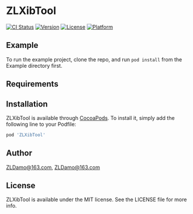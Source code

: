 # ZLXibTool

[![CI Status](https://img.shields.io/travis/ZLDamo@163.com/ZLXibTool.svg?style=flat)](https://travis-ci.org/ZLDamo@163.com/ZLXibTool)
[![Version](https://img.shields.io/cocoapods/v/ZLXibTool.svg?style=flat)](https://cocoapods.org/pods/ZLXibTool)
[![License](https://img.shields.io/cocoapods/l/ZLXibTool.svg?style=flat)](https://cocoapods.org/pods/ZLXibTool)
[![Platform](https://img.shields.io/cocoapods/p/ZLXibTool.svg?style=flat)](https://cocoapods.org/pods/ZLXibTool)

## Example

To run the example project, clone the repo, and run `pod install` from the Example directory first.

## Requirements

## Installation

ZLXibTool is available through [CocoaPods](https://cocoapods.org). To install
it, simply add the following line to your Podfile:

```ruby
pod 'ZLXibTool'
```

## Author

ZLDamo@163.com, ZLDamo@163.com

## License

ZLXibTool is available under the MIT license. See the LICENSE file for more info.
